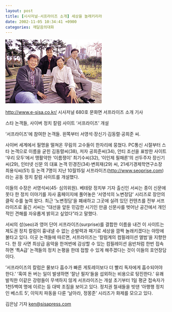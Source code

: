 ```yaml
---
layout: post
title: [시사저널-서프라이즈 소개] 세상을 놀래키리라
date: 2002-11-05 10:34:41 +0900
categories: 깨달음의대화
---
```

<img src="./files/attach/images/198/649/1036460081.jpg" border="0" alt="" />  
  
http://www.e-sisa.co.kr/ 시사저널 680호 문화면 서프라이즈 소개 기사
  

  
스타 논객들, 사이버 정치 칼럼 사이트 ‘서프라이즈’ 개설
  

  
‘서프라이즈’에 참여한 논객들. 왼쪽부터 서영석·장신기·김동렬·공희준 씨.
  

  

  
사이버 세계에서 필명을 떨쳐온 무림의 고수들이 한자리에 뭉쳤다. PC통신 시절부터 스타 논객으로 이름을 굳힌 김동렬씨(38), 저자 공희준씨(34), 안티 조선을 표방한 사이트 ‘우리 모두’에서 맹활약한 ‘이름쟁이’ 최기수씨(32), ‘이인제 필패론’의 선두주자 장신기씨(29), 인터넷 신문 의 대표 논객 민경진(34)·변희재(29) 씨, 21세기경제학연구소장 최용식씨(51) 등 논객 7명이 지난 10월15일 서프라이즈(http://www.seoprise.com)라는 공동 정치 칼럼 사이트를 개설했다.
  

  
이들의 수장은 서영석씨(45· 심의위원). 베테랑 정치부 기자 출신인 서씨는 종이 신문에 못다 한 정치 이야기를 자사 홈페이지에 풀어놓은 ‘서영석의 노변정담’ 시리즈로 장안의 클릭 수를 높여 왔다. 최근 ‘노변정담’을 폐쇄하고 그곳에 실려 있던 컨텐츠를 전부 서프라이즈로 옮긴 서씨는 “대선을 앞둔 민감한 시기인 만큼 신문사를 벗어난 공간에서 개인적인 견해를 자유롭게 밝히고 싶었다”라고 말했다.
  

  
서씨의 성(seo)과 영어 단어 서프라이즈(surprise)를 결합한 이름을 내건 이 사이트는 제도권 정치 칼럼이 흉내낼 수 없는 순발력과 패기로 세상을 깜짝 놀래키겠다는 야망에 불타고 있다. 이곳 논객들에 따르면, 서프라이즈는 ‘칼럼계의 컴필레이션 앨범’을 지향한다. 한 장 사면 최상급 음악을 한꺼번에 감상할 수 있는 컴필레이션 음반처럼 한번 접속하면 ‘특A급’ 논객들의 정치 논평을 한데 접할 수 있게 해주겠다는 것이 이들의 호언장담이다.
  

  
‘서프라이즈의 칼럼은 물보다 흡수가 빠른 게토레이보다 더 빨리 독자에게 흡수되어야 한다.’ ‘혹여 돈 버는 일이 발생하면 ‘잘난 필자’들을 섭외하는 비용으로 탕진한다.’ 유쾌 발칙한 이같은 강령들이 무색하지 않게 서프라이즈는 개설 초기부터 1일 평균 접속자가 1천5백여 명에 이르는 등 대박 조짐을 보이고 있다. 정치권 철새들을 빗댄 ‘아행행 정치인 베스트 5’, 이익치 파동을 다룬 ‘날아라, 정몽준’ 시리즈가 화제를 모으고 있다.
  

  
김은남 기자 ken@sisapress.com